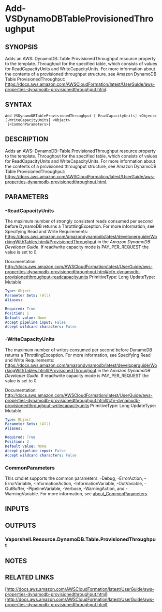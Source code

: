 # Add-VSDynamoDBTableProvisionedThroughput

## SYNOPSIS
Adds an AWS::DynamoDB::Table.ProvisionedThroughput resource property to the template.
Throughput for the specified table, which consists of values for ReadCapacityUnits and WriteCapacityUnits.
For more information about the contents of a provisioned throughput structure, see Amazon DynamoDB Table ProvisionedThroughput: https://docs.aws.amazon.com/AWSCloudFormation/latest/UserGuide/aws-properties-dynamodb-provisionedthroughput.html.

## SYNTAX

```
Add-VSDynamoDBTableProvisionedThroughput [-ReadCapacityUnits] <Object> [-WriteCapacityUnits] <Object>
 [<CommonParameters>]
```

## DESCRIPTION
Adds an AWS::DynamoDB::Table.ProvisionedThroughput resource property to the template.
Throughput for the specified table, which consists of values for ReadCapacityUnits and WriteCapacityUnits.
For more information about the contents of a provisioned throughput structure, see Amazon DynamoDB Table ProvisionedThroughput: https://docs.aws.amazon.com/AWSCloudFormation/latest/UserGuide/aws-properties-dynamodb-provisionedthroughput.html.

## PARAMETERS

### -ReadCapacityUnits
The maximum number of strongly consistent reads consumed per second before DynamoDB returns a ThrottlingException.
For more information, see Specifying Read and Write Requirements: https://docs.aws.amazon.com/amazondynamodb/latest/developerguide/WorkingWithTables.html#ProvisionedThroughput in the *Amazon DynamoDB Developer Guide*.
If read/write capacity mode is PAY_PER_REQUEST the value is set to 0.

Documentation: http://docs.aws.amazon.com/AWSCloudFormation/latest/UserGuide/aws-properties-dynamodb-provisionedthroughput.html#cfn-dynamodb-provisionedthroughput-readcapacityunits
PrimitiveType: Long
UpdateType: Mutable

```yaml
Type: Object
Parameter Sets: (All)
Aliases:

Required: True
Position: 1
Default value: None
Accept pipeline input: False
Accept wildcard characters: False
```

### -WriteCapacityUnits
The maximum number of writes consumed per second before DynamoDB returns a ThrottlingException.
For more information, see Specifying Read and Write Requirements: https://docs.aws.amazon.com/amazondynamodb/latest/developerguide/WorkingWithTables.html#ProvisionedThroughput in the *Amazon DynamoDB Developer Guide*.
If read/write capacity mode is PAY_PER_REQUEST the value is set to 0.

Documentation: http://docs.aws.amazon.com/AWSCloudFormation/latest/UserGuide/aws-properties-dynamodb-provisionedthroughput.html#cfn-dynamodb-provisionedthroughput-writecapacityunits
PrimitiveType: Long
UpdateType: Mutable

```yaml
Type: Object
Parameter Sets: (All)
Aliases:

Required: True
Position: 2
Default value: None
Accept pipeline input: False
Accept wildcard characters: False
```

### CommonParameters
This cmdlet supports the common parameters: -Debug, -ErrorAction, -ErrorVariable, -InformationAction, -InformationVariable, -OutVariable, -OutBuffer, -PipelineVariable, -Verbose, -WarningAction, and -WarningVariable. For more information, see [about_CommonParameters](http://go.microsoft.com/fwlink/?LinkID=113216).

## INPUTS

## OUTPUTS

### Vaporshell.Resource.DynamoDB.Table.ProvisionedThroughput
## NOTES

## RELATED LINKS

[http://docs.aws.amazon.com/AWSCloudFormation/latest/UserGuide/aws-properties-dynamodb-provisionedthroughput.html](http://docs.aws.amazon.com/AWSCloudFormation/latest/UserGuide/aws-properties-dynamodb-provisionedthroughput.html)

